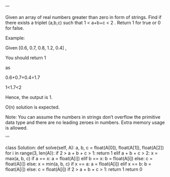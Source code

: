 '''

Given an array of real numbers greater than zero in form of strings.
Find if there exists a triplet (a,b,c) such that 1 \< a+b+c \< 2 .
Return 1 for true or 0 for false.

Example:

Given \[0.6, 0.7, 0.8, 1.2, 0.4\] ,

You should return 1

as

0.6+0.7+0.4=1.7

1\<1.7\<2

Hence, the output is 1.

O(n) solution is expected.

Note: You can assume the numbers in strings don’t overflow the primitive data type and there are no leading zeroes in numbers. Extra memory usage is allowed.

'''

class Solution:
def solve(self, A):
a, b, c = float(A\[0\]), float(A\[1\]), float(A\[2\])
for i in range(3, len(A)):
if 2 > a + b + c > 1:
return 1
elif a + b + c > 2:
x = max(a, b, c)
if a == x:
a = float(A\[i\])
elif b == x:
b = float(A\[i\])
else:
c = float(A\[i\])
else:
x = min(a, b, c)
if x == a:
a = float(A\[i\])
elif x == b:
b = float(A\[i\])
else:
c = float(A\[i\])
if 2 > a + b + c > 1:
return 1
return 0
